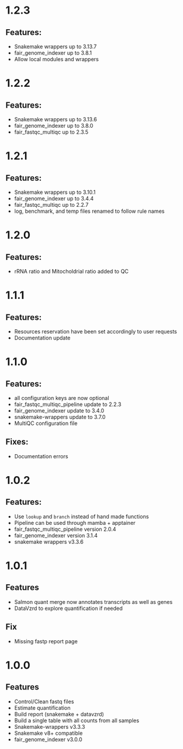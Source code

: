# 1.2.3

## Features:

* Snakemake wrappers up to 3.13.7
* fair_genome_indexer up to 3.8.1
* Allow local modules and wrappers

# 1.2.2

## Features:

* Snakemake wrappers up to 3.13.6
* fair_genome_indexer up to 3.8.0
* fair_fastqc_multiqc up to 2.3.5

# 1.2.1

## Features:

* Snakemake wrappers up to 3.10.1
* fair_genome_indexer up to 3.4.4
* fair_fastqc_multiqc up to 2.2.7
* log, benchmark, and temp files renamed to follow rule names

# 1.2.0

## Features:

* rRNA ratio and Mitocholdrial ratio added to QC


# 1.1.1

## Features:

* Resources reservation have been set accordingly to user requests
* Documentation update

# 1.1.0

## Features:

* all configuration keys are now optional
* fair_fastqc_multiqc_pipeline update to 2.2.3
* fair_genome_indexer update to 3.4.0
* snakemake-wrappers update to 3.7.0
* MultiQC configuration file

## Fixes:

* Documentation errors

# 1.0.2

## Features:

* Use `lookup` and `branch` instead of hand made functions
* Pipeline can be used through mamba + apptainer
* fair_fastqc_multiqc_pipeline version 2.0.4
* fair_genome_indexer version 3.1.4
* snakemake wrappers v3.3.6

# 1.0.1

## Features

* Salmon quant merge now annotates transcripts as well as genes
* DataVzrd to explore quantification if needed

## Fix

* Missing fastp report page

# 1.0.0

## Features

* Control/Clean fastq files
* Estimate quantification
* Build report (snakemake + datavzrd)
* Build a single table with all counts from all samples
* Snakemake-wrappers v3.3.3
* Snakemake v8+ compatible
* fair_genome_indexer v3.0.0
